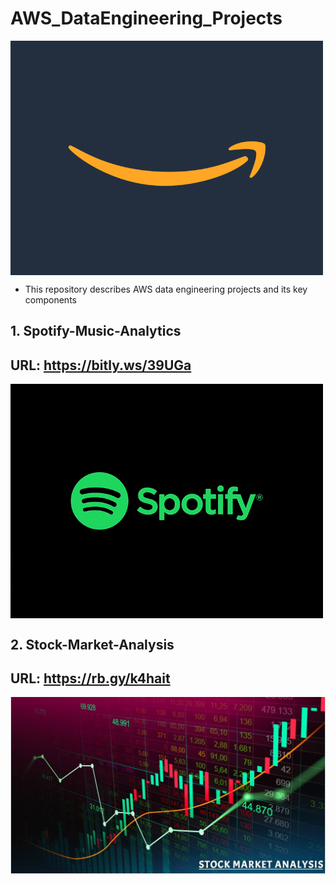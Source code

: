 # AWS_DataEngineering_Projects
<img align="center" alt="coding" width="500" src="https://github.com/Shoaib9288/AWS_DataEngineering_Projects/blob/main/Amazon%20Web%20Services.gif">

- This repository describes AWS data engineering projects and its key components

## 1. Spotify-Music-Analytics
## URL: https://bitly.ws/39UGa
<img align="center" alt="coding" width="500" src="https://github.com/Shoaib9288/AWS_DataEngineering_Projects/blob/main/spotify-etl-aws-data-pipeline-project/Spotify.gif">

## 2. Stock-Market-Analysis
## URL: https://rb.gy/k4hait
<img align="center" alt="coding" width="800" src="https://github.com/Shoaib9288/AWS_DataEngineering_Projects/blob/main/stock-market-kafka-data-engineering-project/Stock%20Market%20Analysis.JPG">


